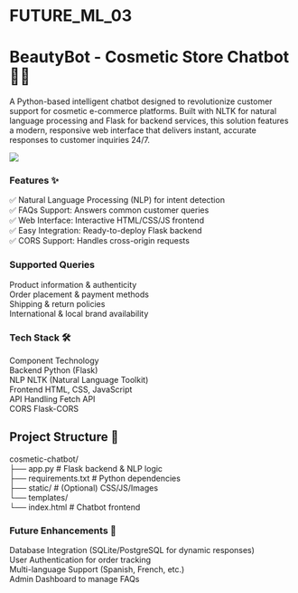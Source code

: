 # FUTURE_ML_03
# BeautyBot - Cosmetic Store Chatbot🚀💄
A Python-based intelligent chatbot designed to revolutionize customer support for cosmetic e-commerce platforms. Built with NLTK for natural language processing and Flask for backend services, this solution features a modern, responsive web interface that delivers instant, accurate responses to customer inquiries 24/7.<br>

<img src="https://github.com/user-attachments/assets/398ac72a-470c-4cb2-953d-18c2335b26bd">

### Features ✨
✅ Natural Language Processing (NLP) for intent detection<br>
✅ FAQs Support: Answers common customer queries<br>
✅ Web Interface: Interactive HTML/CSS/JS frontend<br>
✅ Easy Integration: Ready-to-deploy Flask backend<br>
✅ CORS Support: Handles cross-origin requests<br>

### Supported Queries
Product information & authenticity<br>
Order placement & payment methods<br>
Shipping & return policies<br>
International & local brand availability<br>

### Tech Stack 🛠️
Component	Technology<br>
Backend	        Python (Flask)<br>
NLP	        NLTK (Natural Language Toolkit)<br>
Frontend	HTML, CSS, JavaScript<br>
API Handling	Fetch API<br>
CORS	        Flask-CORS<br>

## Project Structure 📂
cosmetic-chatbot/<br>
├── app.py                # Flask backend & NLP logic<br>
├── requirements.txt      # Python dependencies<br>
├── static/              # (Optional) CSS/JS/Images<br>
└── templates/<br>
    └── index.html       # Chatbot frontend<br>
    
### Future Enhancements 🔮    
Database Integration (SQLite/PostgreSQL for dynamic responses)<br>
User Authentication for order tracking<br>
Multi-language Support (Spanish, French, etc.)<br>
Admin Dashboard to manage FAQs<br>
